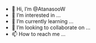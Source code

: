 - 👋 Hi, I’m @AtanasooW
- 👀 I’m interested in ...
- 🌱 I’m currently learning ...
- 💞️ I’m looking to collaborate on ...
- 📫 How to reach me ...

<!---
AtanasooW/AtanasooW is a ✨ special ✨ repository because its `README.md` (this file) appears on your GitHub profile.
You can click the Preview link to take a look at your changes.
--->
